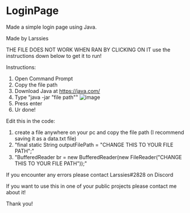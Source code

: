 # LoginPage
Made a simple login page using Java. 

Made by Larssies

THE FILE DOES NOT WORK WHEN RAN BY CLICKING ON IT 
use the instructions down below to get it to run!

Instructions:
1. Open Command Prompt
2. Copy the file path
3. Download Java at https://java.com/
4. Type "java -jar "file path""
![image](https://user-images.githubusercontent.com/81554085/222456113-60bbd5e0-4b51-420e-a79d-1b16e5eb9e37.png)
5. Press enter
6. Ur done!

Edit this in the code:
1. create a file anywhere on your pc and copy the file path (I recommend saving it as a data.txt file)
1. "final static String outputFilePath = "CHANGE THIS TO YOUR FILE PATH";"
2. "BufferedReader br = new BufferedReader(new FileReader("CHANGE THIS TO YOUR FILE PATH"));"

If you encounter any errors please contact Larssies#2828 on Discord

If you want to use this in one of your public projects please contact me about it!

Thank you!
